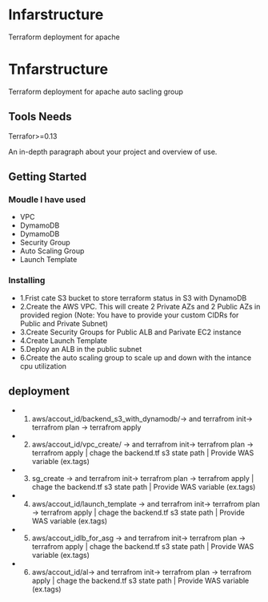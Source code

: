 # Infarstructure
Terraform deployment for apache
# Tnfarstructure
Terraform deployment for apache auto sacling group

## Tools Needs
Terrafor>=0.13

An in-depth paragraph about your project and overview of use.

## Getting Started

### Moudle I have used

* VPC
* DymamoDB
* DymamoDB
* Security Group
* Auto Scaling Group
* Launch Template

### Installing

* 1.Frist cate S3 bucket to store terraform status in S3 with DynamoDB
* 2.Create the AWS VPC. This will create 2 Private AZs and 2 Public AZs in provided region (Note: You have to provide your custom CIDRs for Public and Private Subnet)
* 3.Create Security Groups for Public ALB and Parivate EC2 instance 
* 4.Create Launch Template
* 5.Deploy an ALB in the public subnet
* 6.Create the auto scaling group to scale up and down with the intance cpu utilization


## deployment
* 1. aws/accout_id/backend_s3_with_dynamodb/-> and  terrafrom init-> terrafrom plan -> terrafrom apply 
* 2. aws/accout_id/vpc_create/ -> and  terrafrom init-> terrafrom plan -> terrafrom apply  | chage the backend.tf s3 state path | Provide WAS variable (ex.tags) 
* 3. sg_create -> and  terrafrom init-> terrafrom plan -> terrafrom apply  | chage the backend.tf s3 state path | Provide WAS variable (ex.tags) 
* 4. aws/accout_id/launch_template -> and  terrafrom init-> terrafrom plan -> terrafrom apply | chage the backend.tf s3 state path | Provide WAS variable (ex.tags) 
* 5. aws/accout_idlb_for_asg -> and  terrafrom init-> terrafrom plan -> terrafrom apply | chage the backend.tf s3 state path | Provide WAS variable (ex.tags) 
* 6. aws/accout_id/al-> and  terrafrom init-> terrafrom plan -> terrafrom apply | chage the backend.tf s3 state path | Provide WAS variable (ex.tags) 

